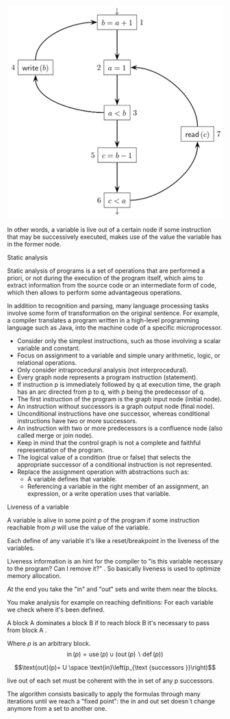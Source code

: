 
![](images/31c6305ac840d396965fc6a970d5ce79.png)


In other words, a variable is live out of a certain node if some instruction that may be successively executed, makes use of the value the variable has in the former node.


Static analysis 

Static analysis of programs is a set of operations that are performed a priori, or not during the execution of the program itself, which aims to extract information from the source code or an intermediate form of code, which then allows to perform some advantageous operations. 





In addition to recognition and parsing, many language processing tasks involve some form of transformation on the original sentence. For example, a compiler translates a program written in a high-level programming language such as Java, into the machine code of a specific microprocessor. 

- Consider only the simplest instructions, such as those involving a scalar variable and constant.
-   Focus on assignment to a variable and simple unary arithmetic, logic, or relational operations.
-   Only consider intraprocedural analysis (not interprocedural).
-   Every graph node represents a program instruction (statement).
-   If instruction p is immediately followed by q at execution time, the graph has an arc directed from p to q, with p being the predecessor of q.
-   The first instruction of the program is the graph input node (initial node).
-   An instruction without successors is a graph output node (final node).
-   Unconditional instructions have one successor, whereas conditional instructions have two or more successors.
-   An instruction with two or more predecessors is a confluence node (also called merge or join node).
-   Keep in mind that the control graph is not a complete and faithful representation of the program.
-   The logical value of a condition (true or false) that selects the appropriate successor of a conditional instruction is not represented.
-   Replace the assignment operation with abstractions such as:
    -   A variable defines that variable.
    -   Referencing a variable in the right member of an assignment, an expression, or a write operation uses that variable.


Liveness of a variable

A variable is alive in some point $p$ of the program if some instruction reachable from $p$ will use the value of the variable. 

Each define of any variable it's like a reset/breakpoint in the liveness of the variables. 


Liveness information is an hint for the compiler to "is this variable necessary to the program? Can I remove it?" . So basically liveness is used to optimize memory allocation. 

At the end you take the "in" and "out" sets and write them near the blocks. 

You make analysis for example on reaching definitions: For each variable we check where it's been defined.

A block A dominates a block B if to reach block B it's necessary to pass from block A . 

Where $p$ is an arbitrary block. 
$$\operatorname{in}(p)=\operatorname{use}(p) \cup(\operatorname{out}(p) \backslash \operatorname{def}(p))$$

$$\text{out}(p)= U \space \text{in}\left(p_{\text {successors }}\right)$$

live out of each set must be coherent with the in set of any p successors. 

The algorithm consists basically to apply the formulas through many iterations until we reach a "fixed point": the in and out set doesn´t change anymore from a set to another one. 

